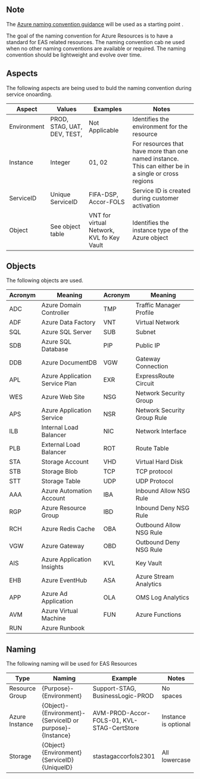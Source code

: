 ## Note
The [Azure naming convention guidance](https://docs.microsoft.com/en-us/azure/architecture/best-practices/naming-conventions) will be used as a starting point .

The goal of the naming convention for Azure Resources is to have a standard for EAS related resources.  The naming convention cab ne used when no other naming conventions are available or required.  The naming convention should be lightweight and evolve over time.

## Aspects
The following aspects are being used to buld the naming convention during service onoarding.

|Aspect       |Values         | Examples            | Notes        |
|-------------|---------------|---------------------|--------------|
|Environment  |PROD, STAG, UAT, DEV, TEST, |Not Applicable| Identifies the environment for the resource|
|Instance     |Integer        |01, 02|For resources that have more than one named instance. This can either be in a single or cross regions|
|ServiceID      |Unique ServiceID   |FIFA-DSP, Accor-FOLS|Service ID is created during customer activation|
|Object       |See object table|VNT for virtual Network, KVL fo Key Vault|Identifies the instance type of the Azure object|

## Objects
The following objects are used.

|Acronym     |Meaning                 |Acronym     |Meaning                 |
|------------|------------------------|------------|------------------------|
|ADC	|Azure Domain Controller	  |TMP   |	Traffic Manager Profile|
|ADF	|Azure Data Factory	          |VNT   |	Virtual Network|
|SQL	|Azure SQL Server	          |SUB|	Subnet|
|SDB	|Azure SQL Database	          |PIP|	Public IP|
|DDB|Azure DocumentDB	          |VGW|	Gateway Connection|
|APL	|Azure Application Service Plan	|EXR|	ExpressRoute Circuit|
|WES|Azure Web Site	              |NSG|	Network Security Group|
|APS	|Azure Application Service	  |NSR|	Network Security Group Rule|
|ILB	|Internal Load Balancer	      |NIC|	Network Interface|
|PLB	|External Load Balancer	      |ROT|	Route Table|
|STA	|Storage Account	          |VHD|	Virtual Hard Disk|
|STB	|Storage Blob	              |TCP|	TCP protocol|
|STT	|Storage Table	              |UDP|	UDP Protocol|
|AAA	|Azure Automation Account	  |IBA|	Inbound Allow NSG Rule|
|RGP	|Azure Resource Group	      |IBD|	Inbound Deny NSG Rule|
|RCH	|Azure Redis Cache	          |OBA|	Outbound Allow NSG Rule|
|VGW|Azure Gateway	              |OBD|	Outbound Deny NSG Rule|
|AIS	|Azure Application Insights   |KVL|	Key Vault|
|EHB	|Azure EventHub	              |ASA|	Azure Stream Analytics|
|APP	|Azure Ad Application	      |OLA|	OMS Log Analytics|
|AVM|Azure Virtual Machine	 	  |FUN| Azure Functions|
|RUN|Azure Runbook| | |

## Naming
The following naming will be used for EAS Resources

|Type      |Naming                           |Example    |Notes        |
|----------|---------------------------------|-----------|-------------|
|Resource Group|{Purpose}-{Environment}      |Support-STAG, BusinessLogic-PROD|No spaces |
|Azure Instance|{Object}-{Environment}-{ServiceID or purpose}-{Instance}|AVM-PROD-Accor-FOLS-01, KVL-STAG-CertStore|Instance is optional|
|Storage|{Object}{Environment}{ServiceID}{UniqueID}|stastagaccorfols2301|All lowercase|